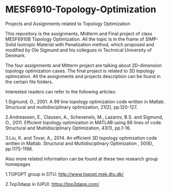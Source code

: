 # MESF6910-Topology-Optimization
Projects and Assignments related to Topology Optimization

This repository is the assignments, Midterm and Final project of class MESF6910B Topology Optimization.
All the topic is in the frame of SIMP-Solid Isotropic Material with Penalization method, which proposed and modified by Ole Sigmund and 
his collegues in Technical University of Denmark.

The four assignments and Mitterm project are talking about 2D-dimension topology optimization cases.
The final project is related to 3D topology optimzation.
All the assignments and projects description can be found in the certain file folders.

Interested readers can refer to the following articles:

1.Sigmund, O., 2001. A 99 line topology optimization code written in Matlab. Structural and multidisciplinary optimization, 21(2), 
pp.120-127.

2.Andreassen, E., Clausen, A., Schevenels, M., Lazarov, B.S. and Sigmund, O., 2011. Efficient topology optimization in MATLAB using 88 
lines of code. Structural and Multidisciplinary Optimization, 43(1), pp.1-16.

3.Liu, K. and Tovar, A., 2014. An efficient 3D topology optimization code written in Matlab. Structural and Multidisciplinary Optimization
, 50(6), pp.1175-1196.

Also more related information can be found at these two research group homepages

1.TOPOPT group in DTU: http://www.topopt.mek.dtu.dk/

2.Top3dapp in IUPUI: https://top3dapp.com/
